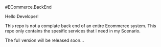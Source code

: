 #ECommerce.BackEnd

Hello Developer!

This repo is not a complate back end of an entire Ecommerce system. This repo only contains the spesific services that I need in my Scenario. 

The full version will be released soon...
